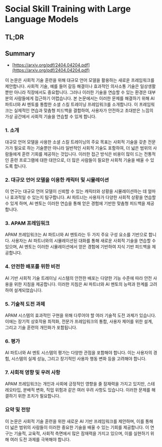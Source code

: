 # Social Skill Training with Large Language Models
## TL;DR
## Summary
- [https://arxiv.org/pdf/2404.04204.pdf](https://arxiv.org/pdf/2404.04204.pdf)

이 논문은 사회적 기술 훈련을 위해 대규모 언어 모델을 활용하는 새로운 프레임워크를 제안합니다. 사회적 기술, 예를 들어 갈등 해결이나 효과적인 의사소통 기술은 일상생활뿐만 아니라 직장에서도 중요합니다. 그러나 이러한 기술을 연습할 수 있는 환경은 대부분의 사람들에게 접근하기 어렵습니다. 본 논문에서는 이러한 문제를 해결하기 위해 AI 파트너와 AI 멘토를 통합한 소셜 스킬 트레이닝 프레임워크를 소개합니다. 이 프레임워크는 실제적인 연습과 맞춤형 피드백을 결합하여, 사용자가 안전하고 초대받은 느낌의 가상 공간에서 사회적 기술을 연습할 수 있게 합니다.

### 1. 소개

대규모 언어 모델을 사용한 소셜 스킬 트레이닝의 주요 목표는 사회적 기술을 갖춘 전문가가 필요로 하는 기술뿐만 아니라 일반적인 사회적 기술도 포함하여, 더 넓은 범위의 사람들에게 훈련 기회를 제공하는 것입니다. 이러한 접근 방식은 비용이 많이 드는 전통적인 훈련 프로그램에 대한 대안으로, 더 많은 사람들이 필요한 사회적 기술을 배울 수 있도록 합니다.

### 2. 대규모 언어 모델을 이용한 캐릭터 및 시뮬레이션

이 연구는 대규모 언어 모델이 신뢰할 수 있는 캐릭터와 상황을 시뮬레이션하는 데 얼마나 효과적일 수 있는지 탐구합니다. AI 파트너는 사용자가 다양한 사회적 상황을 연습할 수 있게 하며, AI 멘토는 이러한 연습을 통해 얻은 경험에 기반한 맞춤형 피드백을 제공합니다.

### 3. APAM 프레임워크

APAM 프레임워크는 AI 파트너와 AI 멘토라는 두 가지 주요 구성 요소를 기반으로 합니다. 사용자는 AI 파트너와의 시뮬레이션된 대화를 통해 새로운 사회적 기술을 연습할 수 있으며, AI 멘토는 이러한 시뮬레이션에서 얻은 경험에 기반하여 지식 기반 피드백을 제공합니다.

### 4. 안전한 배포를 위한 비전

AI 기반 사회적 기술 트레이닝 시스템의 안전한 배포는 다양한 기능 수준에 따라 안전 사용을 위한 지침을 제공합니다. 이러한 지침은 AI 파트너와 AI 멘토의 능력과 한계를 고려하여 설계되었습니다.

### 5. 기술적 도전 과제

APAM 시스템의 효과적인 구현을 위해 다루어야 할 여러 기술적 도전 과제가 있습니다. 이에는 장기적 상호작용 최적화, 전문가 프레임워크의 통합, 사용자 제어를 위한 설계, 그리고 기술 훈련의 개인화가 포함됩니다.

### 6. 평가

AI 파트너와 AI 멘토 시스템의 평가는 다양한 관점을 포함해야 합니다. 이는 사용자의 경험, 시스템의 실제 성능, 그리고 장기적인 사용자 행동 변화 등을 고려해야 합니다.

### 7. 사회적 영향 및 우려 사항

APAM 프레임워크는 개인과 사회에 긍정적인 영향을 줄 잠재력을 가지고 있지만, 스테레오타입, 분배적 변화, 직업 위험과 같은 여러 우려 사항도 있습니다. 이러한 문제를 해결하기 위한 조치가 필요합니다.

### 요약 및 전망

이 논문은 사회적 기술 훈련을 위한 새로운 AI 기반 프레임워크를 제안하며, 이를 통해 더 넓은 범위의 사람들이 이러한 중요한 기술을 배울 수 있는 기회를 제공합니다. 이 연구는 기술적, 교육적, 사회적 측면에서 많은 잠재력을 가지고 있으며, 이를 실현하기 위해 여러 도전 과제를 극복해야 합니다.